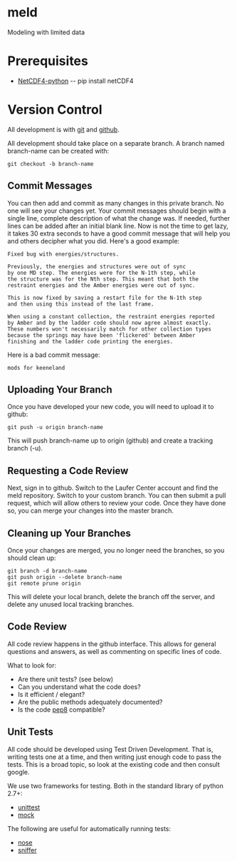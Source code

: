# meld #

Modeling with limited data

# Prerequisites #

* [NetCDF4-python](https://code.google.com/p/netcdf4-python/) -- pip install netCDF4

# Version Control #

All development is with [git](http://git-scm.com) and [github](http://github.com).

All development should take place on a separate branch. A branch named branch-name can be created with:

    git checkout -b branch-name

## Commit Messages ##

You can then add and commit as many changes in this private branch. No one will see your changes yet. Your commit
messages should begin with a single line, complete description of what the change was. If needed, further lines can
be added after an initial blank line. Now is not the time to get lazy, it takes 30 extra seconds to have a good commit
message that will help you and others decipher what you did. Here's a good example:

    Fixed bug with energies/structures.

    Previously, the energies and structures were out of sync
    by one MD step. The energies were for the N-1th step, while
    the structure was for the Nth step. This meant that both the
    restraint energies and the Amber energies were out of sync.

    This is now fixed by saving a restart file for the N-1th step
    and then using this instead of the last frame.

    When using a constant collection, the restraint energies reported
    by Amber and by the ladder code should now agree almost exactly.
    These numbers won't necessarily match for other collection types
    because the springs may have been 'flickered' between Amber
    finishing and the ladder code printing the energies.

Here is a bad commit message:

    mods for keeneland

## Uploading Your Branch ##

Once you have developed your new code, you will need to upload it to github:

    git push -u origin branch-name

This will push branch-name up to origin (github) and create a tracking branch (-u).

## Requesting a Code Review ##

Next, sign in to github. Switch to the Laufer Center account and find the meld repository. Switch
to your custom branch. You can then submit a pull request, which will allow others to review your code.
Once they have done so, you can merge your changes into the master branch.

## Cleaning up Your Branches ##

Once your changes are merged, you no longer need the branches, so you should clean up:

    git branch -d branch-name
    git push origin --delete branch-name
    git remote prune origin

This will delete your local branch, delete the branch off the server, and delete any unused local tracking
branches.

## Code Review ##

All code review happens in the github interface. This allows for general questions and answers, as well as
commenting on specific lines of code.

What to look for:

* Are there unit tests? (see below)
* Can you understand what the code does?
* Is it efficient / elegant?
* Are the public methods adequately documented?
* Is the code [pep8](http://www.python.org/dev/peps/pep-0008/) compatible?

## Unit Tests ##

All code should be developed using Test Driven Development. That is, writing tests one at a time, and then
writing just enough code to pass the tests. This is a broad topic, so look at the existing code and then
consult google.

We use two frameworks for testing. Both in the standard library of python 2.7+:

* [unittest](http://docs.python.org/2/library/unittest.html)
* [mock](https://pypi.python.org/pypi/mock)

The following are useful for automatically running tests:

* [nose](https://nose.readthedocs.org/en/latest/)
* [sniffer](https://pypi.python.org/pypi/sniffer)


